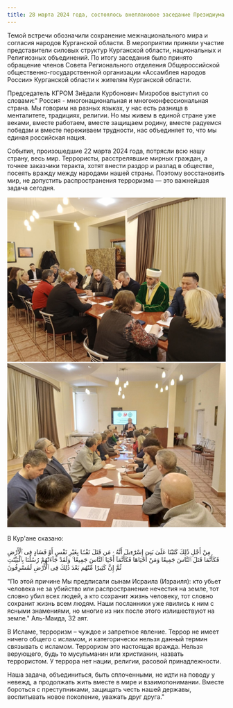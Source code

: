 ```yaml
---
title: 28 марта 2024 года, состоялось внеплановое заседание Президиума "Ассамблеи народов России" Курганской области.
---
```


Темой встречи обозначили сохранение межнационального мира и согласия народов Курганской области.
В мероприятии приняли участие представители силовых структур Курганской области, национальных и Религиозных объединений. 
По итогу заседания было принято обращение членов Совета Регионального отделения Общероссийской общественно-государственной 
организации «Ассамблея народов России» Курганской области к жителям Курганской области.

Председатель КГРОМ Зиёдали Курбонович Мизробов выступил со словами:" Россия - многонациональная и многоконфессиональная страна.
Мы говорим на разных языках, у нас есть разница в менталитете, традициях, религии. Но мы живем в единой стране уже веками, 
вместе работаем, вместе защищаем родину, вместе радуемся победам и вместе переживаем трудности, нас объединяет то, что мы 
единая российская нация.

События, произошедшие 22 марта 2024 года, потрясли всю нашу страну, весь мир. Террористы, расстрелявшие мирных граждан, 
а точнее заказчики теракта, хотят внести раздор и разлад в обществе, посеять вражду между народами нашей страны.
Поэтому восстановить мир, не допустить распространения терроризма — это важнейшая задача сегодня.

![Заседание](./28.03.jpg)
![Заседание](./28.03.1.jpg)

В Кур'ане сказано:

مِنْ أَجْلِ ذَٰلِكَ كَتَبْنَا عَلَىٰ بَنِىٓ إِسْرَٰٓءِيلَ أَنَّهُ ۥ مَن قَتَلَ نَفْسًۢا بِغَيْرِ نَفْسٍ أَوْ فَسَادٍ فِى ٱلْأَرْضِ فَكَأَنَّمَا قَتَلَ ٱلنَّاسَ جَمِيعًا وَمَنْ أَحْيَاهَا فَكَأَنَّمَآ أَحْيَا ٱلنَّاسَ جَمِيعًا ۚ وَلَقَدْ 
جَآءَتْهُمْ رُسُلُنَا بِٱلْبَيِّنَٰتِ ثُمَّ إِنَّ كَثِيرًا مِّنْهُم بَعْدَ ذَٰلِكَ فِى ٱلْأَرْضِ لَمُسْرِفُونَ

"По этой причине Мы предписали сынам Исраила (Израиля): кто убьет человека не за убийство или распространение нечестия на 
земле, тот словно убил всех людей, а кто сохранит жизнь человеку, тот словно сохранит жизнь всем людям. Наши посланники уже 
явились к ним с ясными знамениями, но многие из них после этого излишествуют на земле." Аль-Маида, 32 аят.

В Исламе, терроризм – чуждое и запретное явление. Террор не имеет ничего общего с исламом, и категорически нельзя данный термин связывать с исламом. Терроризм это настоящая вражда. Нельзя верующего, будь то мусульманин или христианин, назвать террористом. У террора нет нации, религии, расовой принадлежности.

Наша задача, объединиться, быть сплоченными, не идти на поводу у невежд, а продолжать жить вместе в мире и взаимопонимании. Вместе бороться с преступниками, защищать честь нашей державы, воспитывать новое поколение, уважать друг друга."
